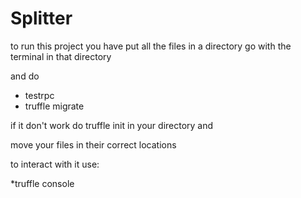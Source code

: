# Splitter
to run this project you have put all the files in a directory go with the terminal in that directory

and do 

* testrpc
* truffle migrate 

if it don't work do truffle init in your directory and

move your files in their correct locations

to interact with it use:
  
  *truffle console

